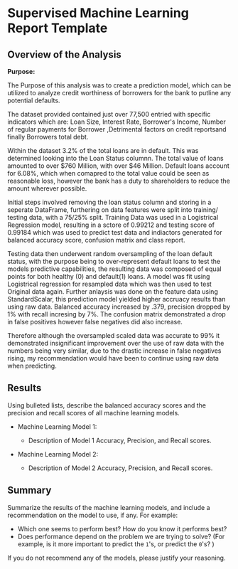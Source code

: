 # Supervised Machine Learning Report Template

## Overview of the Analysis

**Purpose:**

The Purpose of this analysis was to create a prediction model, which can be utilized to analyze credit worthiness of borrowers for the bank to putline any potential defaults.

The dataset provided contained just over 77,500 entried with specific indicators which are: Loan Size, Interest Rate,  Borrower's Income,  Number of regular payments for Borrower ,Detrimental factors on credit reportsand finally Borrowers total debt.

Within the dataset 3.2% of the total loans are in default. This was determined looking into the Loan Status columnn. The total value of loans amounted to over $760 Million, with over $46 Million. Default loans account for 6.08%, which when comapred to the total value could be seen as reasonable loss, however the bank has a duty to shareholders to reduce the amount wherever possible.

Initial steps involved removing the loan status column and storing in a seperate DataFrame, furthering on data features were split into training/ testing data, with a 75/25% split. Training Data was used in a Logistrical Regression model, resulting in a sctore of 0.99212 and testing score of 0.99184 which was used to predict test data and indiactors generated for balanced accuracy score, confusion matrix and class report.

Testing data then underwent random oversampling of the loan default status, with the purpose being to over-represent default loans to test the models predictive capabilities, the resulting data was composed of equal points for both healthy (0) and default(1) loans. A model was fit using Logistrical regression for resampled data which was then used to test Original data again. Further anlaysis was done on the feature data using StandardScalar, this prediction model yielded higher accruacy results than using raw data. Balanced accuracy increased by .379, precision dropped by 1% with recall incresing by 7%. The confusion matrix demonstrated a drop in false positives however false negatives did also increase. 

Therefore although the oversampled scaled data was accurate to 99% it demonstrated insignificant improvement over the use of raw data with the numbers being very similar, due to the drastic increase in false negatives rising, my recommendation would have been to continue using raw data when predicting.

## Results

Using bulleted lists, describe the balanced accuracy scores and the precision and recall scores of all machine learning models.

* Machine Learning Model 1:
  * Description of Model 1 Accuracy, Precision, and Recall scores.



* Machine Learning Model 2:
  * Description of Model 2 Accuracy, Precision, and Recall scores.

## Summary

Summarize the results of the machine learning models, and include a recommendation on the model to use, if any. For example:
* Which one seems to perform best? How do you know it performs best?
* Does performance depend on the problem we are trying to solve? (For example, is it more important to predict the `1`'s, or predict the `0`'s? )

If you do not recommend any of the models, please justify your reasoning.
